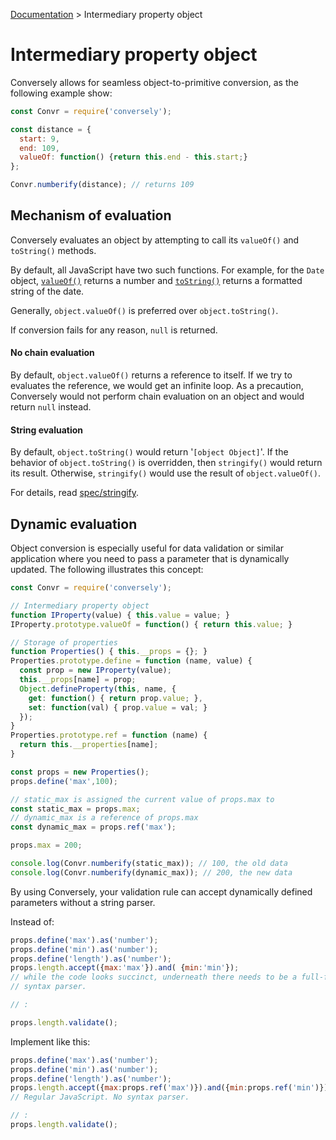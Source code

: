 [Documentation](README.md) >
Intermediary property object

# Intermediary property object
Conversely allows for seamless object-to-primitive conversion, as the
following example show:

```JavaScript
const Convr = require('conversely');

const distance = {
  start: 9,
  end: 109,
  valueOf: function() {return this.end - this.start;}
};

Convr.numberify(distance); // returns 109
```

## Mechanism of evaluation

Conversely evaluates an object by attempting to call its `valueOf()` and
`toString()` methods.

By default, all JavaScript have two such functions. For example,
for the `Date` object, [`valueOf()`][date.valueof] returns a number and
[`toString()`][date.tostring] returns a formatted string of the date.

[date.valueof]: https://developer.mozilla.org/en-US/docs/Web/JavaScript/Reference/Global_Objects/Date/valueOf
[date.tostring]: https://developer.mozilla.org/en-US/docs/Web/JavaScript/Reference/Global_Objects/Date/toString

Generally, `object.valueOf()` is preferred over `object.toString()`.

If conversion fails for any reason, `null` is returned.

#### No chain evaluation

By default, `object.valueOf()` returns a reference to itself. If we try to
evaluates the reference, we would get an infinite loop. As a precaution,
Conversely would not perform chain evaluation on an object and would
return `null` instead.

#### String evaluation

By default, `object.toString()` would return '`[object Object]`'. If
the behavior of `object.toString()` is overridden, then `stringify()` would
return its result. Otherwise, `stringify()` would use the result of
`object.valueOf()`.

For details, read [spec/stringify](spec/stringify).

## Dynamic evaluation

Object conversion is especially useful for data validation or similar
application where you need to pass a parameter that is dynamically updated.
The following illustrates this concept:

```JavaScript
const Convr = require('conversely');

// Intermediary property object
function IProperty(value) { this.value = value; }
IProperty.prototype.valueOf = function() { return this.value; }

// Storage of properties
function Properties() { this.__props = {}; }
Properties.prototype.define = function (name, value) {
  const prop = new IProperty(value);
  this.__props[name] = prop;
  Object.defineProperty(this, name, {
    get: function() { return prop.value; },
    set: function(val) { prop.value = val; }
  });
}
Properties.prototype.ref = function (name) {
  return this.__properties[name];
}

const props = new Properties();
props.define('max',100);

// static_max is assigned the current value of props.max to
const static_max = props.max;
// dynamic_max is a reference of props.max
const dynamic_max = props.ref('max');

props.max = 200;

console.log(Convr.numberify(static_max)); // 100, the old data
console.log(Convr.numberify(dynamic_max)); // 200, the new data
```

By using Conversely, your validation rule can accept dynamically defined
parameters without a string parser.

Instead of:
```JavaScript
props.define('max').as('number');
props.define('min').as('number');
props.define('length').as('number');
props.length.accept({max:'max'}).and( {min:'min'});
// while the code looks succinct, underneath there needs to be a full-fledged
// syntax parser.

// :

props.length.validate();
```
Implement like this:
```JavaScript
props.define('max').as('number');
props.define('min').as('number');
props.define('length').as('number');
props.length.accept({max:props.ref('max')}).and({min:props.ref('min')});
// Regular JavaScript. No syntax parser.

// :
props.length.validate();

```
